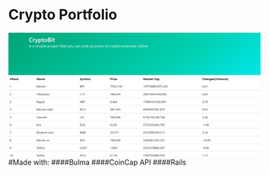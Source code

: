 # Crypto Portfolio
![The Project's Logo](./app/assets/images/screen.png.png)
#Made with:
####Bulma
####CoinCap API
####Rails



 
